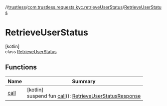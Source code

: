 //[trustless](../../../index.md)/[com.trustless.requests.kyc.retrieveUserStatus](../index.md)/[RetrieveUserStatus](index.md)

# RetrieveUserStatus

[kotlin]\
class [RetrieveUserStatus](index.md)

## Functions

| Name | Summary |
|---|---|
| [call](call.md) | [kotlin]<br>suspend fun [call](call.md)(): [RetrieveUserStatusResponse](../-retrieve-user-status-response/index.md) |
